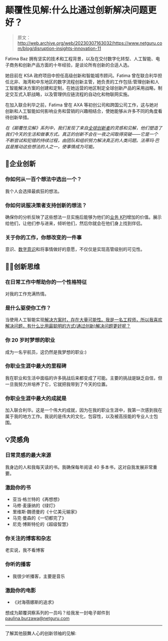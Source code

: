 # 颠覆性见解:什么比通过创新解决问题更好？

> 原文：<http://web.archive.org/web/20230307163032/https://www.netguru.com/blog/disruption-insights-innovation-11>

 Fatima Baz 拥有坚实的技术和工程背景，以及在交付数字化转型、人工智能、电子商务和创新产品方面的十年经验，是谈论所有创新的合适人选。

她目前在 KSA 政府项目中担任高级创新和智能城市顾问。Fatima 曾在联合利华担任北非、海湾和中东地区的数字流程创新主管，她负责的工作包括:管理创新和人工智能解决方案的创建和定制，在她运营的地区制定全球创新产品的采用战略，制定交互式入职战略，以及管理供应链流程的自动化和物联网实施。

在加入联合利华之前，Fatima 曾在 AXA 等初创公司和跨国公司工作，这与她对创新和人工智能如何影响业务和营销的兴趣相结合，使她能够从许多不同的角度看待创新举措。

*在《颠覆性见解》系列中，我们发现了来自[全球创新者](/web/20221210042634/https://www.netguru.com/blog/innovation-consulting)的灵感和见解，他们塑造了我们今天的生活和做事方式。真正的创新不会在一夜之间取得突破——它是一个不断尝试和犯错的持续过程，由团队和组织努力解决真正的人类问题。法蒂玛·巴兹是推动这些想法的人之一，使事情成为可能。*

## 💼企业创新

### 你如何从一百个想法中选出一个？

我个人会选择最疯狂的想法。

### 你如何说服决策者支持创新的想法？

确保你的分析反映了这些想法一旦实施后能够为他们的[业务 KPI](/web/20221210042634/https://www.netguru.com/blog/data-driven-design-how-to-prepare-goals-kpis-and-metrics)增加的价值。展示给他们，让他们参与进来，倾听他们，然后你就会在他们身上找到伴侣。

### 关于你的工作，你想改变的一件事

意识、[数字意识](/web/20221210042634/https://www.netguru.com/blog/welcome-to-digital-acceleration)和将事情做好的意愿，不仅仅是实现高管级别的可见性。

## 💪🏼创新思维

### 在日常工作中帮助你的一个性格特征

对我的工作充满热情。

### 是什么驱使你工作？

当使用人工智能实现[解决方案时，存在大量可能性。我是一名工程师，所以我喜欢解决问题，有什么比用最聪明的方式(通过创新)解决问题更好呢？](/web/20221210042634/https://www.netguru.com/blog/artificial-intelligence-ux-design)

### 你 20 岁时梦想的职业

成为一名宇航员，这仍然是我梦想的职业:)

### 你职业生涯中最大的里程碑

我在职业和生活中面临的许多挑战后来都变成了可能。主要的挑战是缺乏自信，但一旦我努力并培养了它，它就把我带到了今天的位置。

### 你职业生涯中最大的成就是

加入联合利华。这是一个伟大的成就，因为在我的职业生涯中，我第一次感到我在属于我的地方工作。我说的是伟大的文化，包容性，以及被高技能的专业人士包围。

## 💡灵感角

### 日常灵感的最大来源

我身边的人和我每天读的书。我确保每年阅读 40 多本书，这对自我发展非常重要。

### 激励你的书

*   亚当·格兰特的《再想想》
*   马修·麦康纳的《绿灯》
*   里维斯·魏德曼的《十亿美元输家》
*   马克·曼森的《一切都完了》
*   尼克·博斯特伦的《超级智慧》

### 你关注的博客和杂志

老实说，我不看博客

### 你听的播客

*   我很少听播客，主要是音乐

### 激励你的电影

*   《对海蓓娜斯的追求》

想成为颠覆洞察系列的一员吗？给我发一封电子邮件到[paulina.burzawa@netguru.com](http://web.archive.org/web/20221210042634/mailto:paulina.burzawa@netguru.com)

* * *

了解其他鼓舞人心的创新领袖的见解: